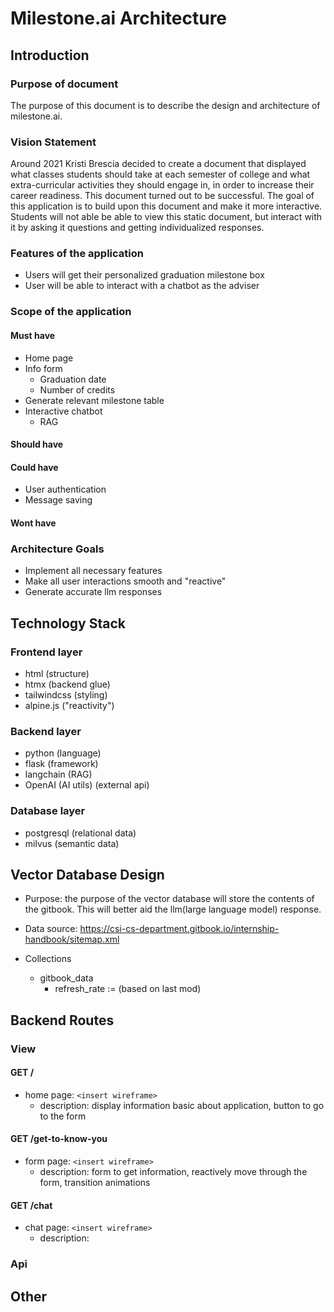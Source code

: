 # Milestone.ai Architecture

## Introduction

### Purpose of document
The purpose of this document is to describe the design and architecture of milestone.ai.

### Vision Statement
Around 2021 Kristi Brescia decided to create a document that displayed what
classes students should take at each semester of college and what extra-curricular
activities they should engage in, in order to increase their career readiness. This
document turned out to be successful. The goal of this application is to build upon
this document and make it more interactive. Students will not able be able to view
this static document, but interact with it by asking it questions and getting
individualized responses.

### Features of the application
- Users will get their personalized graduation milestone box
- User will be able to interact with a chatbot as the adviser

### Scope of the application


#### Must have
- Home page
- Info form
  - Graduation date
  - Number of credits
- Generate relevant milestone table
- Interactive chatbot
  - RAG

#### Should have

#### Could have
- User authentication
- Message saving

#### Wont have

### Architecture Goals
- Implement all necessary features
- Make all user interactions smooth and "reactive"
- Generate accurate llm responses

## Technology Stack

### Frontend layer
- html (structure)
- htmx (backend glue)
- tailwindcss (styling)
- alpine.js ("reactivity")

### Backend layer
- python (language)
- flask (framework)
- langchain (RAG)
- OpenAI (AI utils) (external api)

### Database layer
- postgresql (relational data)
- milvus (semantic data)

## Vector Database Design
- Purpose: the purpose of the vector database will store the contents of the gitbook.
  This will better aid the llm(large language model) response.
- Data source: https://csi-cs-department.gitbook.io/internship-handbook/sitemap.xml

- Collections
  - gitbook_data
    - refresh_rate := (based on last mod)

## Backend Routes

### View

#### GET /
- home page: `<insert wireframe>`
  - description: display information basic about application, button to go to the form

#### GET /get-to-know-you
- form page: `<insert wireframe>`
  - description: form to get information, reactively move through the form, transition
  animations

#### GET /chat
- chat page: `<insert wireframe>`
  - description: 

### Api

## Other
